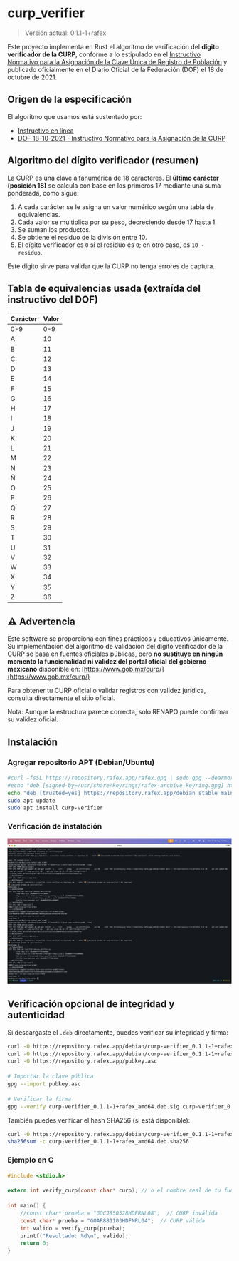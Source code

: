 # curp_verifier

> Versión actual: 0.1.1-1+rafex

Este proyecto implementa en Rust el algoritmo de verificación del **dígito verificador de la CURP**, conforme a lo estipulado en el [Instructivo Normativo para la Asignación de la Clave Única de Registro de Población](https://curp.readthedocs.io/es/latest/instructivo/verificacion.html) y publicado oficialmente en el Diario Oficial de la Federación (DOF) el 18 de octubre de 2021.

## Origen de la especificación

El algoritmo que usamos está sustentado por:
- [Instructivo en línea](https://curp.readthedocs.io/es/latest/instructivo/verificacion.html)
- [DOF 18-10-2021 - Instructivo Normativo para la Asignación de la CURP](https://sre.gob.mx/component/phocadownload/category/2-marco-normativo?download=1116:instructivo-normativo-para-la-asignacion-de-la-clave-unica-de-registro-de-poblacion-dof-18-10-2021-texto-vigente)

## Algoritmo del dígito verificador (resumen)

La CURP es una clave alfanumérica de 18 caracteres. El **último carácter (posición 18)** se calcula con base en los primeros 17 mediante una suma ponderada, como sigue:

1. A cada carácter se le asigna un valor numérico según una tabla de equivalencias.
2. Cada valor se multiplica por su peso, decreciendo desde 17 hasta 1.
3. Se suman los productos.
4. Se obtiene el residuo de la división entre 10.
5. El dígito verificador es `0` si el residuo es `0`; en otro caso, es `10 - residuo`.

Este dígito sirve para validar que la CURP no tenga errores de captura.

## Tabla de equivalencias usada (extraída del instructivo del DOF)

| Carácter | Valor |
|----------|-------|
| 0-9      | 0-9   |
| A        | 10    |
| B        | 11    |
| C        | 12    |
| D        | 13    |
| E        | 14    |
| F        | 15    |
| G        | 16    |
| H        | 17    |
| I        | 18    |
| J        | 19    |
| K        | 20    |
| L        | 21    |
| M        | 22    |
| N        | 23    |
| Ñ        | 24    |
| O        | 25    |
| P        | 26    |
| Q        | 27    |
| R        | 28    |
| S        | 29    |
| T        | 30    |
| U        | 31    |
| V        | 32    |
| W        | 33    |
| X        | 34    |
| Y        | 35    |
| Z        | 36    |

## ⚠️ Advertencia

Este software se proporciona con fines prácticos y educativos únicamente. Su implementación del algoritmo de validación del dígito verificador de la CURP se basa en fuentes oficiales públicas, pero **no sustituye en ningún momento la funcionalidad ni validez del portal oficial del gobierno mexicano** disponible en: [https://www.gob.mx/curp/](https://www.gob.mx/curp/)

Para obtener tu CURP oficial o validar registros con validez jurídica, consulta directamente el sitio oficial.

Nota: Aunque la estructura parece correcta, solo RENAPO puede confirmar su validez oficial.

## Instalación

### Agregar repositorio APT (Debian/Ubuntu)

```bash
#curl -fsSL https://repository.rafex.app/rafex.gpg | sudo gpg --dearmor -o /usr/share/keyrings/rafex-archive-keyring.gpg
#echo "deb [signed-by=/usr/share/keyrings/rafex-archive-keyring.gpg] https://repository.rafex.app/debian stable main" | sudo tee /etc/apt/sources.list.d/rafex.list > /dev/null
echo "deb [trusted=yes] https://repository.rafex.app/debian stable main" > /etc/apt/sources.list.d/rafex.list
sudo apt update
sudo apt install curp-verifier
```

### Verificación de instalación

![Prueba de instalación en Docker](assets/test.png)

## Verificación opcional de integridad y autenticidad

Si descargaste el `.deb` directamente, puedes verificar su integridad y firma:

```bash
curl -O https://repository.rafex.app/debian/curp-verifier_0.1.1-1+rafex_amd64.deb
curl -O https://repository.rafex.app/debian/curp-verifier_0.1.1-1+rafex_amd64.deb.sig
curl -O https://repository.rafex.app/pubkey.asc

# Importar la clave pública
gpg --import pubkey.asc

# Verificar la firma
gpg --verify curp-verifier_0.1.1-1+rafex_amd64.deb.sig curp-verifier_0.1.1-1+rafex_amd64.deb
```

También puedes verificar el hash SHA256 (si está disponible):

```bash
curl -O https://repository.rafex.app/debian/curp-verifier_0.1.1-1+rafex_amd64.deb.sha256
sha256sum -c curp-verifier_0.1.1-1+rafex_amd64.deb.sha256
```

### Ejemplo en C

```c
#include <stdio.h>

extern int verify_curp(const char* curp); // o el nombre real de tu función

int main() {
    //const char* prueba = "GOCJ850528HDFRNL08";  // CURP inválida
    const char* prueba = "GOAR881103HDFNRL04";  // CURP válida
    int valido = verify_curp(prueba);
    printf("Resultado: %d\n", valido);
    return 0;
}
```

